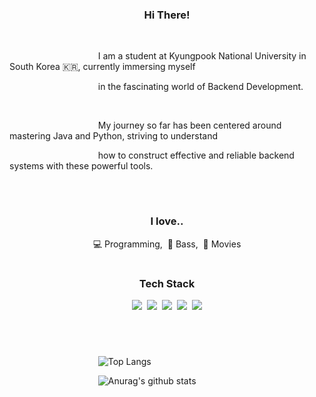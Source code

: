 <div align="center">
  <h3>Hi There!</h3>
</div>

<div align="left">
  <br>
  <p>&nbsp;&nbsp;&nbsp;&nbsp;&nbsp;
    &nbsp;&nbsp;&nbsp;&nbsp;&nbsp;
    &nbsp;&nbsp;&nbsp;&nbsp;&nbsp;
    &nbsp;&nbsp;&nbsp;&nbsp;&nbsp;
    &nbsp;&nbsp;&nbsp;&nbsp;&nbsp;
    &nbsp;&nbsp;&nbsp;&nbsp;&nbsp;
  I am a student at Kyungpook National University in South Korea 🇰🇷, currently immersing myself
  </p>
  <p>&nbsp;&nbsp;&nbsp;&nbsp;&nbsp;
    &nbsp;&nbsp;&nbsp;&nbsp;&nbsp;
    &nbsp;&nbsp;&nbsp;&nbsp;&nbsp;
    &nbsp;&nbsp;&nbsp;&nbsp;&nbsp;
    &nbsp;&nbsp;&nbsp;&nbsp;&nbsp;
    &nbsp;&nbsp;&nbsp;&nbsp;&nbsp;
  in the fascinating world of Backend Development.
  </p>
  <br>
  <p>&nbsp;&nbsp;&nbsp;&nbsp;&nbsp;
    &nbsp;&nbsp;&nbsp;&nbsp;&nbsp;
    &nbsp;&nbsp;&nbsp;&nbsp;&nbsp;
    &nbsp;&nbsp;&nbsp;&nbsp;&nbsp;
    &nbsp;&nbsp;&nbsp;&nbsp;&nbsp;
    &nbsp;&nbsp;&nbsp;&nbsp;&nbsp;
  My journey so far has been centered around mastering Java and Python, striving to understand
  </p>
  <p>&nbsp;&nbsp;&nbsp;&nbsp;&nbsp;
    &nbsp;&nbsp;&nbsp;&nbsp;&nbsp;
    &nbsp;&nbsp;&nbsp;&nbsp;&nbsp;
    &nbsp;&nbsp;&nbsp;&nbsp;&nbsp;
    &nbsp;&nbsp;&nbsp;&nbsp;&nbsp;
    &nbsp;&nbsp;&nbsp;&nbsp;&nbsp;
  how to construct effective and reliable backend systems with these powerful tools.
  </p>
  <br>
</div>

<div align="center">

#
<h3>I love..</h3>
<p>💻 Programming,&nbsp;&nbsp;🎸 Bass,&nbsp;&nbsp;🎥 Movies</p>

#
<h3>Tech Stack</h3>
<p><img src="https://img.shields.io/badge/Java-ca6702?style=flat-square&logo=Java&logoColor=white">&nbsp;&nbsp;<img src="https://img.shields.io/badge/Python-3766AB?style=flat-square&logo=Python&logoColor=white"/>&nbsp;&nbsp;<img src="https://img.shields.io/badge/C-A8B9CC?style=flat-square&logo=C&logoColor=white"/>&nbsp;&nbsp;<img src="https://img.shields.io/badge/MySQL-e9ecef?style=flat&logo=MySQL&logoColor=4479A1"/>&nbsp;&nbsp;<img src="https://img.shields.io/badge/Git-faedcd?style=flat&logo=Git&logoColor=F05032"/></p>

</div>

<div align="left">

#
<br>

&nbsp;&nbsp;&nbsp;&nbsp;&nbsp;
&nbsp;&nbsp;&nbsp;&nbsp;&nbsp;
&nbsp;&nbsp;&nbsp;&nbsp;&nbsp;
&nbsp;&nbsp;&nbsp;&nbsp;&nbsp;
&nbsp;&nbsp;&nbsp;&nbsp;&nbsp;
&nbsp;&nbsp;&nbsp;&nbsp;&nbsp;
![Top Langs](https://github-readme-stats.vercel.app/api/top-langs/?username=Seokhun-Yang&layout=compact&theme=radical)

&nbsp;&nbsp;&nbsp;&nbsp;&nbsp;
&nbsp;&nbsp;&nbsp;&nbsp;&nbsp;
&nbsp;&nbsp;&nbsp;&nbsp;&nbsp;
&nbsp;&nbsp;&nbsp;&nbsp;&nbsp;
&nbsp;&nbsp;&nbsp;&nbsp;&nbsp;
&nbsp;&nbsp;&nbsp;&nbsp;&nbsp;
![Anurag's github stats](https://github-readme-stats.vercel.app/api?username=Seokhun-Yang&show_icons=true&theme=radical)

</div>
